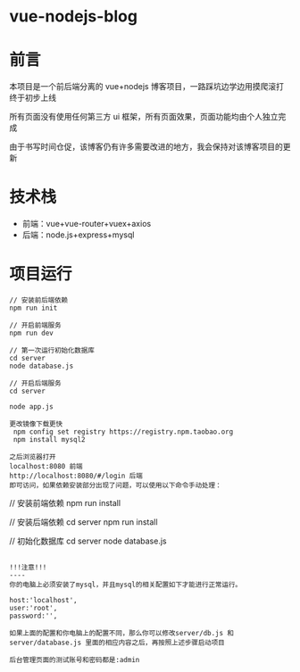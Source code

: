 # vue-nodejs-blog

# 前言

本项目是一个前后端分离的 vue+nodejs 博客项目，一路踩坑边学边用摸爬滚打终于初步上线

所有页面没有使用任何第三方 ui 框架，所有页面效果，页面功能均由个人独立完成

由于书写时间仓促，该博客仍有许多需要改进的地方，我会保持对该博客项目的更新

# 技术栈

- 前端：vue+vue-router+vuex+axios
- 后端：node.js+express+mysql

# 项目运行

```
// 安装前后端依赖
npm run init

// 开启前端服务
npm run dev

// 第一次运行初始化数据库
cd server
node database.js

// 开启后端服务
cd server

node app.js

更改镜像下载更快
 npm config set registry https://registry.npm.taobao.org
 npm install mysql2

之后浏览器打开
localhost:8080 前端
http://localhost:8080/#/login 后端
即可访问，如果依赖安装部分出现了问题，可以使用以下命令手动处理：
```

// 安装前端依赖
npm run install

// 安装后端依赖
cd server
npm run install

// 初始化数据库
cd server
node database.js

```

!!!注意!!!
----
你的电脑上必须安装了mysql，并且mysql的相关配置如下才能进行正常运行。

```

    host:'localhost',
    user:'root',
    password:'',

```
如果上面的配置和你电脑上的配置不同，那么你可以修改server/db.js 和server/database.js 里面的相应内容之后，再按照上述步骤启动项目

后台管理页面的测试账号和密码都是:admin
```
